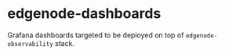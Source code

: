 <!--
SPDX-FileCopyrightText: (C) 2025 Intel Corporation
SPDX-License-Identifier: Apache-2.0
-->

# edgenode-dashboards

Grafana dashboards targeted to be deployed on top of `edgenode-observability` stack.
